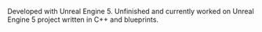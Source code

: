 Developed with Unreal Engine 5.
Unfinished and currently worked on Unreal Engine 5 project written in C++ and blueprints. 
